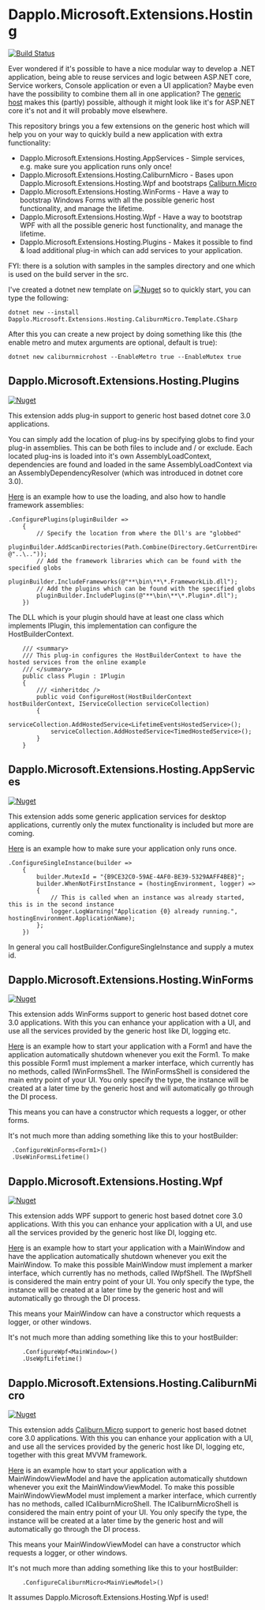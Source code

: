 # Dapplo.Microsoft.Extensions.Hosting

[![Build Status](https://dev.azure.com/Dapplo/Dapplo.Microsoft.Extensions.Hosting/_apis/build/status/dapplo.Dapplo.Microsoft.Extensions.Hosting?branchName=master)](https://dev.azure.com/Dapplo/Dapplo.Microsoft.Extensions.Hosting/_build/latest?definitionId=6&branchName=master)

Ever wondered if it's possible to have a nice modular way to develop a .NET application, being able to reuse services and logic between ASP.NET core, Service workers, Console application or even a UI application? Maybe even have the possibility to combine them all in one application? The [generic host](https://docs.microsoft.com/en-us/aspnet/core/fundamentals/host/generic-host) makes this (partly) possible, although it might look like it's for ASP.NET core it's not and it will probably move elsewhere.

This repository brings you a few extensions on the generic host which will help you on your way to quickly build a new application with extra functionality:
- Dapplo.Microsoft.Extensions.Hosting.AppServices - Simple services, e.g. make sure you application runs only once!
- Dapplo.Microsoft.Extensions.Hosting.CaliburnMicro - Bases upon Dapplo.Microsoft.Extensions.Hosting.Wpf and bootstraps [Caliburn.Micro](https://caliburnmicro.com)
- Dapplo.Microsoft.Extensions.Hosting.WinForms - Have a way to bootstrap Windows Forms with all the possible generic host functionality, and manage the lifetime.
- Dapplo.Microsoft.Extensions.Hosting.Wpf -   Have a way to bootstrap WPF with all the possible generic host functionality, and manage the lifetime.
- Dapplo.Microsoft.Extensions.Hosting.Plugins - Makes it possible to find & load additional plug-in which can add services to your application.

FYI: there is a solution with samples in the samples directory and one which is used on the build server in the src.

I've created a dotnet new template on [![Nuget](https://img.shields.io/nuget/v/Dapplo.Microsoft.Extensions.Hosting.CaliburnMicro.Template.CSharp.svg)](https://www.nuget.org/packages/Dapplo.Microsoft.Extensions.Hosting.CaliburnMicro.Template.CSharp/) so to quickly start, you can type the following:
```
dotnet new --install Dapplo.Microsoft.Extensions.Hosting.CaliburnMicro.Template.CSharp
```

After this you can create a new project by doing something like this (the enable metro and mutex arguments are optional, default is true):
```
dotnet new caliburnmicrohost --EnableMetro true --EnableMutex true
```


Dapplo.Microsoft.Extensions.Hosting.Plugins
--------------------------------------------
[![Nuget](https://img.shields.io/nuget/v/Dapplo.Microsoft.Extensions.Hosting.Plugins.svg)](https://www.nuget.org/packages/Dapplo.Microsoft.Extensions.Hosting.Plugins/)

This extension adds plug-in support to generic host based dotnet core 3.0 applications.

You can simply add the location of plug-ins by specifying globs to find your plug-in assemblies.
This can be both files to include and / or exclude.
Each located plug-ins is loaded into it's own AssemblyLoadContext, dependencies are found and loaded in the same AssemblyLoadContext via an AssemblyDependencyResolver (which was introduced in dotnet core 3.0).

[Here](https://github.com/dapplo/Dapplo.Microsoft.Extensions.Hosting/blob/master/samples/Dapplo.Hosting.Sample.ConsoleDemo/Program.cs#L27)
 is an example how to use the loading, and also how to handle framework assemblies:
```
.ConfigurePlugins(pluginBuilder =>
	{
		// Specify the location from where the Dll's are "globbed"
		pluginBuilder.AddScanDirectories(Path.Combine(Directory.GetCurrentDirectory(), @"..\.."));
		// Add the framework libraries which can be found with the specified globs
		pluginBuilder.IncludeFrameworks(@"**\bin\**\*.FrameworkLib.dll");
		// Add the plugins which can be found with the specified globs
		pluginBuilder.IncludePlugins(@"**\bin\**\*.Plugin*.dll");
	})
```

The DLL which is your plugin should have at least one class which implements IPlugin, this implementation can configure the HostBuilderContext.
```
    /// <summary>
    /// This plug-in configures the HostBuilderContext to have the hosted services from the online example
    /// </summary>
    public class Plugin : IPlugin
    {
        /// <inheritdoc />
        public void ConfigureHost(HostBuilderContext hostBuilderContext, IServiceCollection serviceCollection)
        {
            serviceCollection.AddHostedService<LifetimeEventsHostedService>();
            serviceCollection.AddHostedService<TimedHostedService>();
        }
    }
```


Dapplo.Microsoft.Extensions.Hosting.AppServices
-----------------------------------------------
[![Nuget](https://img.shields.io/nuget/v/Dapplo.Microsoft.Extensions.Hosting.AppServices.svg)](https://www.nuget.org/packages/Dapplo.Microsoft.Extensions.Hosting.AppServices/)

This extension adds some generic application services for desktop applications, currently only the mutex functionality is included but more are coming.

[Here](https://github.com/dapplo/Dapplo.Microsoft.Extensions.Hosting/blob/master/samples/Dapplo.Hosting.Sample.WinFormsDemo/Program.cs#L25) is an example how to make sure your application only runs once.

```
.ConfigureSingleInstance(builder =>
	{
		builder.MutexId = "{B9CE32C0-59AE-4AF0-BE39-5329AAFF4BE8}";
		builder.WhenNotFirstInstance = (hostingEnvironment, logger) =>
		{
			// This is called when an instance was already started, this is in the second instance
			logger.LogWarning("Application {0} already running.", hostingEnvironment.ApplicationName);
		};
	})
```
In general you call hostBuilder.ConfigureSingleInstance and supply a mutex id.



Dapplo.Microsoft.Extensions.Hosting.WinForms
--------------------------------------------

[![Nuget](https://img.shields.io/nuget/v/Dapplo.Microsoft.Extensions.Hosting.WinForms.svg)](https://www.nuget.org/packages/Dapplo.Microsoft.Extensions.Hosting.WinForms/)

This extension adds WinForms support to generic host based dotnet core 3.0 applications.
With this you can enhance your application with a UI, and use all the services provided by the generic host like DI, logging etc.

[Here](https://github.com/dapplo/Dapplo.Microsoft.Extensions.Hosting/blob/master/samples/Dapplo.Hosting.Sample.WinFormsDemo/Program.cs#L48) is an example how to start your application with a Form1 and have the application automatically shutdown whenever you exit the Form1. To make this possible Form1 must implement a marker interface, which currently has no methods, called IWinFormsShell. The IWinFormsShell is considered the main entry point of your UI. You only specify the type, the instance will be created at a later time by the generic host and will automatically go through the DI process.

This means you can have a constructor which requests a logger, or other forms.

It's not much more than adding something like this to your hostBuilder:
```
 .ConfigureWinForms<Form1>()
 .UseWinFormsLifetime()
```


Dapplo.Microsoft.Extensions.Hosting.Wpf
---------------------------------------

[![Nuget](https://img.shields.io/nuget/v/Dapplo.Microsoft.Extensions.Hosting.Wpf.svg)](https://www.nuget.org/packages/Dapplo.Microsoft.Extensions.Hosting.Wpf/)

This extension adds WPF support to generic host based dotnet core 3.0 applications.
With this you can enhance your application with a UI, and use all the services provided by the generic host like DI, logging etc.

[Here](https://github.com/dapplo/Dapplo.Microsoft.Extensions.Hosting/blob/master/samples/Dapplo.Hosting.Sample.WpfDemo/Program.cs#L48) is an example how to start your application with a MainWindow and have the application automatically shutdown whenever you exit the MainWindow. To make this possible MainWindow must implement a marker interface, which currently has no methods, called IWpfShell. The IWpfShell is considered the main entry point of your UI. You only specify the type, the instance will be created at a later time by the generic host and will automatically go through the DI process.

This means your MainWindow can have a constructor which requests a logger, or other windows.

It's not much more than adding something like this to your hostBuilder:
```
	.ConfigureWpf<MainWindow>()
	.UseWpfLifetime()
```


Dapplo.Microsoft.Extensions.Hosting.CaliburnMicro
---------------------------------------

[![Nuget](https://img.shields.io/nuget/v/Dapplo.Microsoft.Extensions.Hosting.CaliburnMicro.svg)](https://www.nuget.org/packages/Dapplo.Microsoft.Extensions.Hosting.CaliburnMicro/)

This extension adds [Caliburn.Micro](https://caliburnmicro.com) support to generic host based dotnet core 3.0 applications.
With this you can enhance your application with a UI, and use all the services provided by the generic host like DI, logging etc, together with this great MVVM framework.

[Here](https://github.com/dapplo/Dapplo.Microsoft.Extensions.Hosting/blob/master/samples/Dapplo.Hosting.Sample.CaliburnMicroDemo/Program.cs#L54) is an example how to start your application with a MainWindowViewModel and have the application automatically shutdown whenever you exit the MainWindowViewModel. To make this possible MainWindowViewModel must implement a marker interface, which currently has no methods, called ICaliburnMicroShell. The ICaliburnMicroShell is considered the main entry point of your UI. You only specify the type, the instance will be created at a later time by the generic host and will automatically go through the DI process.

This means your MainWindowViewModel can have a constructor which requests a logger, or other windows.

It's not much more than adding something like this to your hostBuilder:
```
	.ConfigureCaliburnMicro<MainViewModel>()
```
It assumes Dapplo.Microsoft.Extensions.Hosting.Wpf is used!